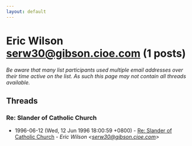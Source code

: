 ```yaml
---
layout: default
---
```


# Eric Wilson <serw30@gibson.cioe.com> (1 posts)

_Be aware that many list participants used multiple email addresses over their time active on the list. As such this page may not contain all threads available._

## Threads

### Re: Slander of Catholic Church
+ 1996-06-12 (Wed, 12 Jun 1996 18:00:59 +0800) - [Re: Slander of Catholic Church](/archive/1996/06/3fdf0f661256ccb43b4ba53052cd6309df69ba367251cb1a42d21f027dd2640d) - _Eric Wilson \<serw30@gibson.cioe.com\>_

